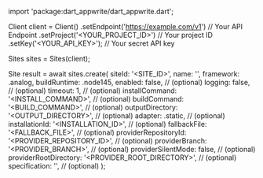 import 'package:dart_appwrite/dart_appwrite.dart';

Client client = Client()
    .setEndpoint('https://example.com/v1') // Your API Endpoint
    .setProject('<YOUR_PROJECT_ID>') // Your project ID
    .setKey('<YOUR_API_KEY>'); // Your secret API key

Sites sites = Sites(client);

Site result = await sites.create(
    siteId: '<SITE_ID>',
    name: '<NAME>',
    framework: .analog,
    buildRuntime: .node145,
    enabled: false, // (optional)
    logging: false, // (optional)
    timeout: 1, // (optional)
    installCommand: '<INSTALL_COMMAND>', // (optional)
    buildCommand: '<BUILD_COMMAND>', // (optional)
    outputDirectory: '<OUTPUT_DIRECTORY>', // (optional)
    adapter: .static, // (optional)
    installationId: '<INSTALLATION_ID>', // (optional)
    fallbackFile: '<FALLBACK_FILE>', // (optional)
    providerRepositoryId: '<PROVIDER_REPOSITORY_ID>', // (optional)
    providerBranch: '<PROVIDER_BRANCH>', // (optional)
    providerSilentMode: false, // (optional)
    providerRootDirectory: '<PROVIDER_ROOT_DIRECTORY>', // (optional)
    specification: '', // (optional)
);
